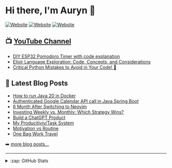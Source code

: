 # Hi there, I'm Auryn 👋 

[![Website](https://img.shields.io/website?label=blog.auryn.dev&style=for-the-badge&url=https%3A%2F%2Fblog.auryn.dev)](https://blog.auryn.dev)
[![Website](https://img.shields.io/website?label=compliments.dapp.auryn.dev&style=for-the-badge&url=https%3A%2F%2Fcompliments.dapp.auryn.dev)](https://compliments.dapp.auryn.dev)
[![Website](https://img.shields.io/website?label=aurynengel.com&style=for-the-badge&url=http%3A%2F%2Faurynengel.com)](http://aurynengel.com)

## 📺 [YouTube Channel](youtube.com/channel/UChk4F4yBtP4i063wnJH8TIQ?sub_confirmation=1)

- [DIY ESP32 Pomodoro Timer with code explanation](https://www.youtube.com/watch?v=i4x8xYaKlNE)
- [Elixir Language Exploration: Code, Concepts, and Considerations](https://www.youtube.com/watch?v=Lqj4awwjwJo&ab_channel=AurynCodes)
- [Critical Python Mistakes to Avoid in Your Code! 🐍](https://www.youtube.com/watch?v=tIgC0MxVLeg)

## 📕 Latest Blog Posts

- [How to run Java 20 in Docker](https://blog.auryn.dev/posts/java-20-docker/)
- [Authenticated Google Calendar API call in Java Spring Boot](https://blog.auryn.dev/posts/google-auth-java/)
- [6 Month After Switching to Neovim](https://blog.auryn.dev/posts/6-month-after-switching-to-neovim/)
- [Investing Weekly vs. Monthly: Which Strategy Wins?](https://blog.auryn.dev/posts/invest-weekly-or-monthly/)
- [Build a ChatGPT Product](https://blog.auryn.dev/posts/build-a-chatgpt-product/)
- [My Producitiviy/Task System](https://blog.auryn.dev/posts/my-producitiviy-system/)
- [Motivation vs Routine](https://blog.auryn.dev/posts/motivation-vs-routine/)
- [One Bag Work Travel](https://blog.auryn.dev/posts/one-bag-work-travel/)

➡️ [more blog posts...](https://blog.auryn.dev)

---

<details>
  <summary>:zap: GitHub Stats</summary>

  <img align="left" alt="auryn31's GitHub Stats" src="https://github-readme-stats.vercel.app/api?username=auryn31&show_icons=true&hide_border=false" />

</details>
